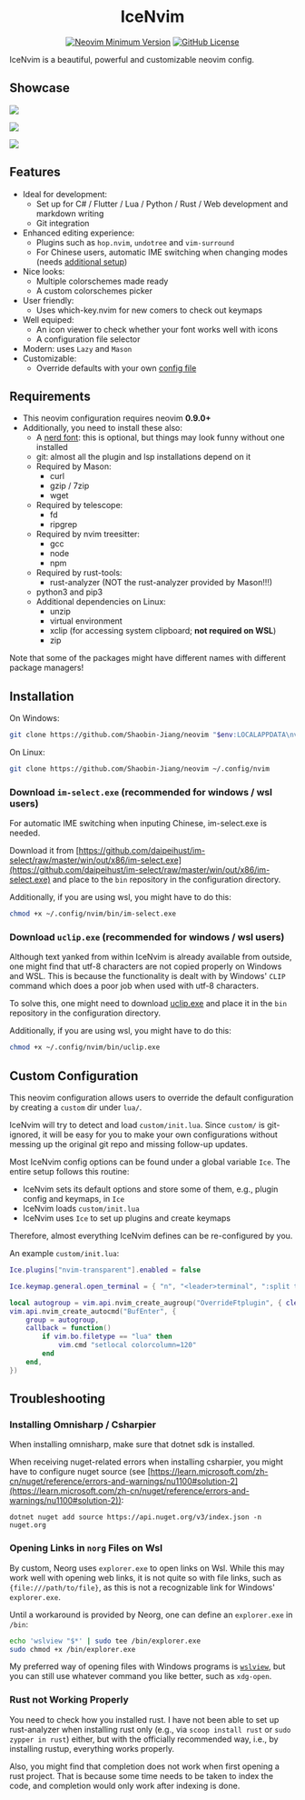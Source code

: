 <h1 align="center">IceNvim</h1>

<div align="center">

[![Neovim Minimum Version](https://img.shields.io/badge/Neovim-0.9.0-blueviolet.svg?style=flat-square&color=90E59A&logoColor=white)](https://github.com/neovim/neovim)
[![GitHub License](https://img.shields.io/github/license/Shaobin-Jiang/IceNvim?style=flat-square&color=EE999F&logoColor=white)](https://github.com/Shaobin-Jiang/IceNvim/blob/master/LICENSE)

</div>

IceNvim is a beautiful, powerful and customizable neovim config.

## Showcase

![](./screenshots/1.jpg)

![](./screenshots/2.jpg)

![](./screenshots/3.jpg)

## Features

- Ideal for development:
  - Set up for C# / Flutter / Lua / Python / Rust / Web development and markdown writing
  - Git integration
- Enhanced editing experience:
  - Plugins such as `hop.nvim`, `undotree` and `vim-surround`
  - For Chinese users, automatic IME switching when changing modes (needs [additional setup](#download-im-selectexe-recommended-for-windows--wsl-users))
- Nice looks:
  - Multiple colorschemes made ready
  - A custom colorschemes picker
- User friendly:
  - Uses which-key.nvim for new comers to check out keymaps
- Well equiped:
  - An icon viewer to check whether your font works well with icons
  - A configuration file selector
- Modern: uses `Lazy` and `Mason`
- Customizable:
  - Override defaults with your own [config file](#custom-configuration)

## Requirements

- This neovim configuration requires neovim **0.9.0+**
- Additionally, you need to install these also:
  - A [nerd font](https://www.nerdfonts.com/font-downloads): this is optional, but things may look funny without one installed
  - git: almost all the plugin and lsp installations depend on it
  - Required by Mason:
    - curl
    - gzip / 7zip
    - wget
  - Required by telescope:
    - fd
    - ripgrep
  - Required by nvim treesitter:
    - gcc
    - node
    - npm
  - Required by rust-tools:
    - rust-analyzer (NOT the rust-analyzer provided by Mason!!!)
  - python3 and pip3
  - Additional dependencies on Linux:
    - unzip
    - virtual environment
    - xclip (for accessing system clipboard; **not required on WSL**)
    - zip

Note that some of the packages might have different names with different package managers!

## Installation

On Windows:

```bash
git clone https://github.com/Shaobin-Jiang/neovim "$env:LOCALAPPDATA\nvim"
```

On Linux:

```bash
git clone https://github.com/Shaobin-Jiang/neovim ~/.config/nvim
```

### Download `im-select.exe` (recommended for windows / wsl users)

For automatic IME switching when inputing Chinese, im-select.exe is needed.

Download it from [https://github.com/daipeihust/im-select/raw/master/win/out/x86/im-select.exe](https://github.com/daipeihust/im-select/raw/master/win/out/x86/im-select.exe) and place to the `bin` repository in the configuration directory.

Additionally, if you are using wsl, you might have to do this:

```bash
chmod +x ~/.config/nvim/bin/im-select.exe
```

### Download `uclip.exe` (recommended for windows / wsl users)

Although text yanked from within IceNvim is already available from outside, one might find that utf-8 characters are not copied properly on Windows and WSL. This is because the functionality is dealt with by Windows' `CLIP` command which does a poor job when used with utf-8 characters.

To solve this, one might need to download [uclip.exe](https://github.com/suzusime/uclip/releases/download/v0.1.0/uclip.exe) and place it in the `bin` repository in the configuration directory.

Additionally, if you are using wsl, you might have to do this:

```bash
chmod +x ~/.config/nvim/bin/uclip.exe
```

## Custom Configuration

This neovim configuration allows users to override the default configuration by creating a `custom` dir under `lua/`.

IceNvim will try to detect and load `custom/init.lua`. Since `custom/` is git-ignored, it will be easy for you to make your own configurations without messing up the original git repo and missing follow-up updates.

Most IceNvim config options can be found under a global variable `Ice`. The entire setup follows this routine:

- IceNvim sets its default options and store some of them, e.g., plugin config and keymaps, in `Ice`
- IceNvim loads `custom/init.lua`
- IceNvim uses `Ice` to set up plugins and create keymaps

Therefore, almost everything IceNvim defines can be re-configured by you.

An example `custom/init.lua`:

```lua
Ice.plugins["nvim-transparent"].enabled = false

Ice.keymap.general.open_terminal = { "n", "<leader>terminal", ":split term://bash<CR>" }

local autogroup = vim.api.nvim_create_augroup("OverrideFtplugin", { clear = true })
vim.api.nvim_create_autocmd("BufEnter", {
    group = autogroup,
    callback = function()
        if vim.bo.filetype == "lua" then
            vim.cmd "setlocal colorcolumn=120"
        end
    end,
})
```

## Troubleshooting

### Installing Omnisharp / Csharpier

When installing omnisharp, make sure that dotnet sdk is installed.

When receiving nuget-related errors when installing csharpier, you might have to configure nuget source (see [https://learn.microsoft.com/zh-cn/nuget/reference/errors-and-warnings/nu1100#solution-2](https://learn.microsoft.com/zh-cn/nuget/reference/errors-and-warnings/nu1100#solution-2)):

```shell
dotnet nuget add source https://api.nuget.org/v3/index.json -n nuget.org
```

### Opening Links in `norg` Files on Wsl

By custom, Neorg uses `explorer.exe` to open links on Wsl. While this may work well with opening web links, it is not
quite so with file links, such as `{file:///path/to/file}`, as this is not a recognizable link for Windows' `explorer.exe`.

Until a workaround is provided by Neorg, one can define an `explorer.exe` in `/bin`:

```bash
echo 'wslview "$*' | sudo tee /bin/explorer.exe
sudo chmod +x /bin/explorer.exe
```

My preferred way of opening files with Windows programs is [`wslview`](https://wslutiliti.es/wslu/), but you can still use whatever command you like better, such as `xdg-open`.

### Rust not Working Properly

You need to check how you installed rust. I have not been able to set up rust-analyzer when installing rust only (e.g., via `scoop install rust` or `sudo zypper in rust`) either, but with the officially recommended way, i.e., by installing rustup, everything works properly.

Also, you might find that completion does not work when first opening a rust project. That is because some time needs to be taken to index the code, and completion would only work after indexing is done.
